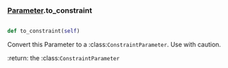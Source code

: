 ### [Parameter](Parameter.md).to_constraint

```py

def to_constraint(self)

```



Convert this Parameter to a :class:`ConstraintParameter`.  Use
with caution.

:return: the :class:`ConstraintParameter`

